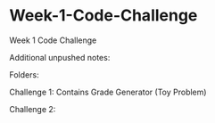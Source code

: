 # Week-1-Code-Challenge
Week 1 Code Challenge

Additional unpushed notes:

Folders:

Challenge 1: Contains Grade Generator (Toy Problem)


Challenge 2:

